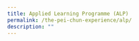 ```yaml
---
title: Applied Learning Programme (ALP)
permalink: /the-pei-chun-experience/alp/
description: ""
---
```

